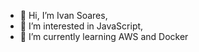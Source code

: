 - 👋 Hi, I’m Ivan Soares,
- 👀 I’m interested in JavaScript,
- 🌱 I’m currently learning AWS and Docker
